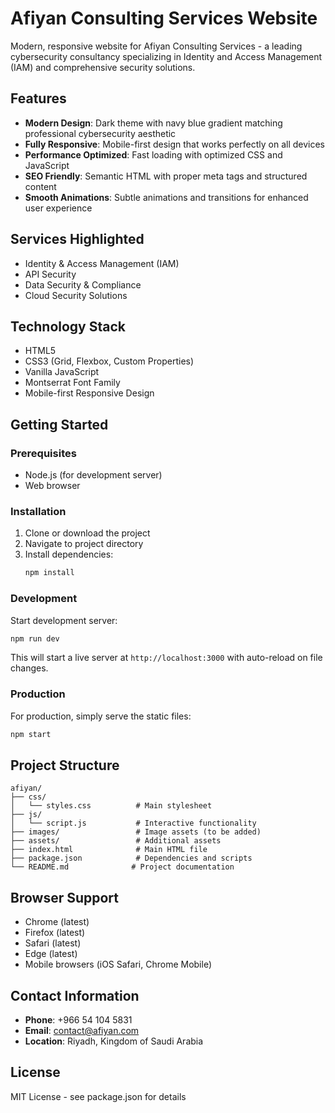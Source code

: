# Afiyan Consulting Services Website

Modern, responsive website for Afiyan Consulting Services - a leading cybersecurity consultancy specializing in Identity and Access Management (IAM) and comprehensive security solutions.

## Features

- **Modern Design**: Dark theme with navy blue gradient matching professional cybersecurity aesthetic
- **Fully Responsive**: Mobile-first design that works perfectly on all devices
- **Performance Optimized**: Fast loading with optimized CSS and JavaScript
- **SEO Friendly**: Semantic HTML with proper meta tags and structured content
- **Smooth Animations**: Subtle animations and transitions for enhanced user experience

## Services Highlighted

- Identity & Access Management (IAM)
- API Security
- Data Security & Compliance
- Cloud Security Solutions

## Technology Stack

- HTML5
- CSS3 (Grid, Flexbox, Custom Properties)
- Vanilla JavaScript
- Montserrat Font Family
- Mobile-first Responsive Design

## Getting Started

### Prerequisites

- Node.js (for development server)
- Web browser

### Installation

1. Clone or download the project
2. Navigate to project directory
3. Install dependencies:
   ```bash
   npm install
   ```

### Development

Start development server:
```bash
npm run dev
```

This will start a live server at `http://localhost:3000` with auto-reload on file changes.

### Production

For production, simply serve the static files:
```bash
npm start
```

## Project Structure

```
afiyan/
├── css/
│   └── styles.css          # Main stylesheet
├── js/
│   └── script.js           # Interactive functionality
├── images/                 # Image assets (to be added)
├── assets/                 # Additional assets
├── index.html              # Main HTML file
├── package.json            # Dependencies and scripts
└── README.md              # Project documentation
```

## Browser Support

- Chrome (latest)
- Firefox (latest)
- Safari (latest)
- Edge (latest)
- Mobile browsers (iOS Safari, Chrome Mobile)

## Contact Information

- **Phone**: +966 54 104 5831
- **Email**: contact@afiyan.com
- **Location**: Riyadh, Kingdom of Saudi Arabia

## License

MIT License - see package.json for details